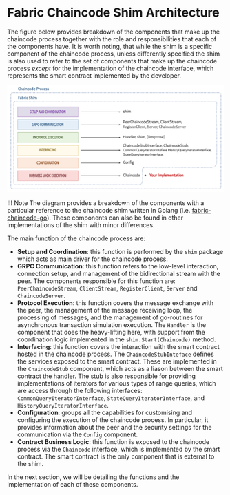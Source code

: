 # Fabric Chaincode Shim Architecture

The figure below provides breakdown of the components that make up the chaincode process together with the role and responsibilities that each of the components have. It is worth noting, that while the shim is a specific component of the chaincode process, unless differently specified the shim is also used to refer to the set of components that make up the chaincode process _except_ for the implementation of the chaincode interface, which represents the smart contract implemented by the developer.

![Chaincode Process - Roles and Responsibilities and Components Breakdown](../images/chaincode-shim-process.png)

!!! Note
    The diagram provides a breakdown of the components with a particular reference to the chaincode shim written in Golang (i.e. [fabric-chaincode-go](https://github.com/hyperledger/fabric-chaincode-go)). These components can also be found in other implementations of the shim with minor differences.

The main function of the chaincode process are:

- __Setup and Coordination__: this function is performed by the `shim` package which acts as main driver for the chaincode process.
- __GRPC Communication__: this function refers to the low-level interaction, connection setup, and management of the bidirectional stream with the peer. The components responsible for this function are: `PeerChaincodeStream`, `ClientStream`, `RegisterClient`, `Server` and `ChaincodeServer`.
- __Protocol Execution__: this function covers the message exchange with the peer, the management of the message receiving loop, the processing of messages, and the management of go-routines for asynchronous transaction simulation execution. The `Handler` is the component that does the heavy-lifting here, with support from the coordination logic implemented in the `shim.Start(Chaincode)` method.
- __Interfacing__: this function covers the interaction with the smart contract hosted in the chaincode process. The `ChaincodeStubInteface` defines the services exposed to the smart contract. These are implemented in the `ChaincodeStub` component, which acts as a liason between the smart contract the handler. The stub is also responsible for providing implementations of iterators for various types of range queries, which are access through the following interfaces: `CommonQueryIteratorInterface`, `StateQueryIteratorInterface`, and `HistoryQueryIteratorInterface`.
- __Configuration__: groups all the capabilities for customising and configuring the execution of the chaincode process. In particular, it provides information about the peer and the security settings for the communication via the `Config` component.
- __Contract Business Logic__: this function is exposed to the chaincode process via the `Chaincode` interface, which is implemented by the smart contract. The smart contract is the only component that is external to the shim.

In the next section, we will be detailing the functions and the implementation of each of these components.
